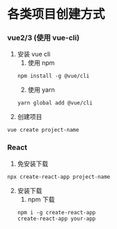 # 各类项目创建方式

### vue2/3 (使用 vue-cli)

1. 安装 vue cli
   1. 使用 npm
   ```
   npm install -g @vue/cli
   ```
   2. 使用 yarn
   ```
   yarn global add @vue/cli
   ```
2. 创建项目

```
vue create project-name
```

### React

1. 免安装下载

```
npx create-react-app project-name
```

2. 安装下载
   1. npm 下载
   ```
   npm i -g create-react-app
   create-react-app your-app
   ```
